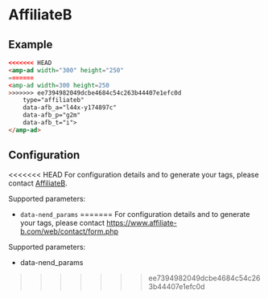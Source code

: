 <!---
Copyright 2016 The AMP HTML Authors. All Rights Reserved.

Licensed under the Apache License, Version 2.0 (the "License");
you may not use this file except in compliance with the License.
You may obtain a copy of the License at

      http://www.apache.org/licenses/LICENSE-2.0

Unless required by applicable law or agreed to in writing, software
distributed under the License is distributed on an "AS-IS" BASIS,
WITHOUT WARRANTIES OR CONDITIONS OF ANY KIND, either express or implied.
See the License for the specific language governing permissions and
limitations under the License.
-->

# AffiliateB

## Example

```html
<<<<<<< HEAD
<amp-ad width="300" height="250"
=======
<amp-ad width=300 height=250
>>>>>>> ee7394982049dcbe4684c54c263b44407e1efc0d
    type="affiliateb"
    data-afb_a="l44x-y174897c"
    data-afb_p="g2m"
    data-afb_t="i">
</amp-ad>
```

## Configuration

<<<<<<< HEAD
For configuration details and to generate your tags, please contact [AffiliateB](https://www.affiliate-b.com/web/contact/form.php).

Supported parameters:

- `data-nend_params`
=======
For configuration details and to generate your tags, please contact https://www.affiliate-b.com/web/contact/form.php

Supported parameters:

- data-nend_params
>>>>>>> ee7394982049dcbe4684c54c263b44407e1efc0d

